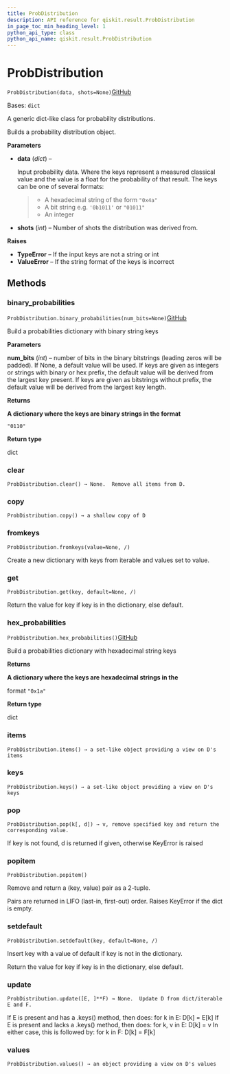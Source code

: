 ```yaml
---
title: ProbDistribution
description: API reference for qiskit.result.ProbDistribution
in_page_toc_min_heading_level: 1
python_api_type: class
python_api_name: qiskit.result.ProbDistribution
---
```


# ProbDistribution

<span id="qiskit.result.ProbDistribution" />

`ProbDistribution(data, shots=None)`[GitHub](https://github.com/qiskit/qiskit/tree/stable/0.24/qiskit/result/distributions/probability.py "view source code")

Bases: `dict`

A generic dict-like class for probability distributions.

Builds a probability distribution object.

**Parameters**

*   **data** (*dict*) –

    Input probability data. Where the keys represent a measured classical value and the value is a float for the probability of that result. The keys can be one of several formats:

    > *   A hexadecimal string of the form `"0x4a"`
    > *   A bit string e.g. `'0b1011'` or `"01011"`
    > *   An integer

*   **shots** (*int*) – Number of shots the distribution was derived from.

**Raises**

*   **TypeError** – If the input keys are not a string or int
*   **ValueError** – If the string format of the keys is incorrect

## Methods

<span id="qiskit-result-probdistribution-binary-probabilities" />

### binary\_probabilities

<span id="qiskit.result.ProbDistribution.binary_probabilities" />

`ProbDistribution.binary_probabilities(num_bits=None)`[GitHub](https://github.com/qiskit/qiskit/tree/stable/0.24/qiskit/result/distributions/probability.py "view source code")

Build a probabilities dictionary with binary string keys

**Parameters**

**num\_bits** (*int*) – number of bits in the binary bitstrings (leading zeros will be padded). If None, a default value will be used. If keys are given as integers or strings with binary or hex prefix, the default value will be derived from the largest key present. If keys are given as bitstrings without prefix, the default value will be derived from the largest key length.

**Returns**

**A dictionary where the keys are binary strings in the format**

`"0110"`

**Return type**

dict

<span id="qiskit-result-probdistribution-clear" />

### clear

<span id="qiskit.result.ProbDistribution.clear" />

`ProbDistribution.clear() → None.  Remove all items from D.`

<span id="qiskit-result-probdistribution-copy" />

### copy

<span id="qiskit.result.ProbDistribution.copy" />

`ProbDistribution.copy() → a shallow copy of D`

<span id="qiskit-result-probdistribution-fromkeys" />

### fromkeys

<span id="qiskit.result.ProbDistribution.fromkeys" />

`ProbDistribution.fromkeys(value=None, /)`

Create a new dictionary with keys from iterable and values set to value.

<span id="qiskit-result-probdistribution-get" />

### get

<span id="qiskit.result.ProbDistribution.get" />

`ProbDistribution.get(key, default=None, /)`

Return the value for key if key is in the dictionary, else default.

<span id="qiskit-result-probdistribution-hex-probabilities" />

### hex\_probabilities

<span id="qiskit.result.ProbDistribution.hex_probabilities" />

`ProbDistribution.hex_probabilities()`[GitHub](https://github.com/qiskit/qiskit/tree/stable/0.24/qiskit/result/distributions/probability.py "view source code")

Build a probabilities dictionary with hexadecimal string keys

**Returns**

**A dictionary where the keys are hexadecimal strings in the**

format `"0x1a"`

**Return type**

dict

<span id="qiskit-result-probdistribution-items" />

### items

<span id="qiskit.result.ProbDistribution.items" />

`ProbDistribution.items() → a set-like object providing a view on D's items`

<span id="qiskit-result-probdistribution-keys" />

### keys

<span id="qiskit.result.ProbDistribution.keys" />

`ProbDistribution.keys() → a set-like object providing a view on D's keys`

<span id="qiskit-result-probdistribution-pop" />

### pop

<span id="qiskit.result.ProbDistribution.pop" />

`ProbDistribution.pop(k[, d]) → v, remove specified key and return the corresponding value.`

If key is not found, d is returned if given, otherwise KeyError is raised

<span id="qiskit-result-probdistribution-popitem" />

### popitem

<span id="qiskit.result.ProbDistribution.popitem" />

`ProbDistribution.popitem()`

Remove and return a (key, value) pair as a 2-tuple.

Pairs are returned in LIFO (last-in, first-out) order. Raises KeyError if the dict is empty.

<span id="qiskit-result-probdistribution-setdefault" />

### setdefault

<span id="qiskit.result.ProbDistribution.setdefault" />

`ProbDistribution.setdefault(key, default=None, /)`

Insert key with a value of default if key is not in the dictionary.

Return the value for key if key is in the dictionary, else default.

<span id="qiskit-result-probdistribution-update" />

### update

<span id="qiskit.result.ProbDistribution.update" />

`ProbDistribution.update([E, ]**F) → None.  Update D from dict/iterable E and F.`

If E is present and has a .keys() method, then does: for k in E: D\[k] = E\[k] If E is present and lacks a .keys() method, then does: for k, v in E: D\[k] = v In either case, this is followed by: for k in F: D\[k] = F\[k]

<span id="qiskit-result-probdistribution-values" />

### values

<span id="qiskit.result.ProbDistribution.values" />

`ProbDistribution.values() → an object providing a view on D's values`

